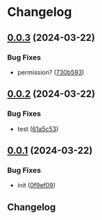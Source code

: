 # Changelog

## [0.0.3](https://github.com/sunggun-yu/release-please-kustomization-bump-demo/compare/v0.0.2...v0.0.3) (2024-03-22)


### Bug Fixes

* permission? ([730b593](https://github.com/sunggun-yu/release-please-kustomization-bump-demo/commit/730b5938f4c3794f05a6bbb6fc339a3df637aaa3))

## [0.0.2](https://github.com/sunggun-yu/release-please-kustomization-bump-demo/compare/v0.0.1...v0.0.2) (2024-03-22)


### Bug Fixes

* test ([61a5c53](https://github.com/sunggun-yu/release-please-kustomization-bump-demo/commit/61a5c530eac9aa458ad7b500ae772a3b8203ff0e))

## [0.0.1](https://github.com/sunggun-yu/release-please-kustomization-bump-demo/compare/v0.0.0...v0.0.1) (2024-03-22)


### Bug Fixes

* init ([0f9ef09](https://github.com/sunggun-yu/release-please-kustomization-bump-demo/commit/0f9ef09400e4de8b5f239fab9df2ee93dff74b74))

## Changelog
